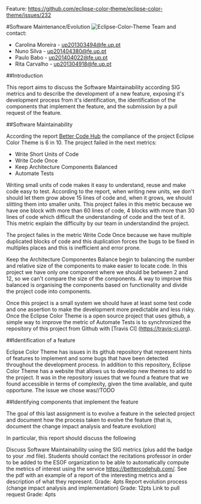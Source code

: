 Feature: https://github.com/eclipse-color-theme/eclipse-color-theme/issues/232

#Software Maintenance/Evolution
![Eclipse-Color-Theme](http://p2.pdt-extensions.org/images/colorthemes/screenshot.png)
Team and contact:
* Carolina Moreira - up201303494@fe.up.pt
* Nuno Silva - up201404380@fe.up.pt
* Paulo Babo - up201404022@fe.up.pt
* Rita Carvalho - up201304918@fe.up.pt

##Introduction

This report aims to discuss the Software Maintainability according SIG metrics and to describe the development of a new feature, exposing it's development process from it's identification, the identification of the components that implement the feature, and the submission by a pull request of the feature.

##Software Maintainability

According the report [Better Code Hub](https://github.com/Miridinia/eclipse-color-theme/blob/master/ESOF-docs/Resources/Better%20Code%20Hub.pdf) the compliance of the project Eclipse Color Theme is 6 in 10. The project failed in the next metrics:

* Write Short Units of Code
* Write Code Once
* Keep Architecture Components Balanced
* Automate Tests

Writing small units of code makes it easy to understand, reuse and make code easy to test. According to the report, when writing new units, we don't should let them grow above 15 lines of code and, when it grows, we should slitting them into smaller units. This project failes in this metric because we have one block with more than 60 lines of code, 4 blocks with more than 30 lines of code which difficult the understanding of code and the test of it. This metric explain the difficulty by our team in understandind the project.

The project failes in the metric Write Code Once because we have multiple duplicated blocks of code and this duplication forces the bugs to be fixed in multiples places and this is inefficient and error prone.

Keep the Architecture Componentes Balance begin to balancing the number and relative size of the components to make easier to locate code. In this project we have only one component where we should be between 2 and 12, so we can't compare the size of the components. A way to improve this balanced is organising the components based on functionality and divide the project code into components.

Once this project is a small system we should have at least some test code and one assertion to make the development more predictable and less risky. Once the Eclipse Color Theme is a open source project that uses github, a simple way to improve the metric of Automate Tests is to synchronized the repository of this project from Github with [Travis CI] (https://travis-ci.org).


##Identification of a feature

Eclipse Color Theme has issues in its github repository that represent hints of features to implement and some bugs that have been detected throughout the development process. In addition to this repository, Eclipse Color Theme has a website that allows us to develop new themes to add to the project. It was in the repository issues that we found a feature that we found accessible in terms of complexity, given the time available, and quite opportune.
The issue we chose was//TODO

##Identifying components that implement the feature




The goal of this last assignment is to evolve a feature in the selected project and document how the process taken to evolve the feature (that is, document the change impact analysis and feature evolution)

In particular, this report should discuss the following

Discuss Software Maintainability using the SIG metrics (plus add the badge to your .md file). Students should contact the recitations professor in order to be added to the ESOF organization to be able to automatically compute the metrics of interest using the service https://bettercodehub.com/. See the pdf with an example of a report of the interesting metrics and a description of what they represent. 
Grade: 4pts
Report evolution process (change impact analysis and implementation)
Grade: 12pts
Link to pull request
Grade: 4pts
